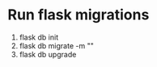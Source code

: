 # Run flask migrations
1. flask db init
2. flask db migrate -m "<here some message>"
3. flask db upgrade